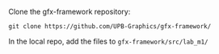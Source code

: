Clone the gfx-framework repository:

```git clone https://github.com/UPB-Graphics/gfx-framework/```

In the local repo, add the files to `gfx-framework/src/lab_m1/`
